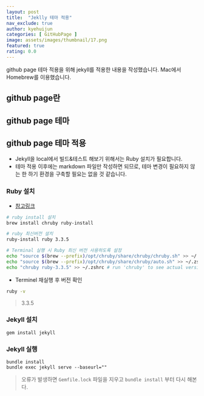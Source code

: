 ```yaml
---
layout: post
title:  "Jeklly 테마 적용"
nav_exclude: true
author: kyehuijun
categories: [ GitHubPage ]
image: assets/images/thumbnail/17.png
featured: true
rating: 0.0
---
```

github page 테마 적용을 위해 jekyll를 적용한 내용을 작성했습니다.
Mac에서 Homebrew를 이용했습니다.

## github page란

## github page 테마

## github page 테마 적용
- Jekyll을 local에서 빌드&테스트 해보기 위해서는 Ruby 설치가 필요합니다.
- 테마 적용 이후에는 markdown 파일만 작성하면 되므로, 테마 변경이 필요하지 않는 한 하기 환경을 구축할 필요는 없을 것 같습니다.

### Ruby 설치
- [참고링크](https://jekyllrb.com/docs/installation/macos/)

```bash
# ruby install 설치
brew install chruby ruby-install

# ruby 최신버전 설치
ruby-install ruby 3.3.5

# Terminal 실행 시 Ruby 최신 버전 사용하도록 설정
echo "source $(brew --prefix)/opt/chruby/share/chruby/chruby.sh" >> ~/.zshrc
echo "source $(brew --prefix)/opt/chruby/share/chruby/auto.sh" >> ~/.zshrc
echo "chruby ruby-3.3.5" >> ~/.zshrc # run 'chruby' to see actual version
```
- Terminel 재실행 후 버전 확인
```bash
ruby -v
```
> 3.3.5

### Jekyll 설치
```
gem install jekyll
```

### Jekyll 실행
```
bundle install
bundle exec jekyll serve --baseurl=""
```
> 오류가 발생하면 `Gemfile.lock` 파일을 지우고 `bundle install` 부터 다시 해본다.